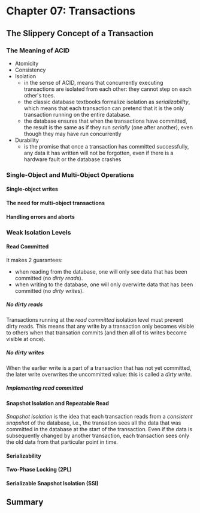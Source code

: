 # Chapter 07: Transactions

## The Slippery Concept of a Transaction

### The Meaning of ACID

- Atomicity
- Consistency
- Isolation
  - in the sense of ACID, means that concurrently executing transactions are isolated from each other: they cannot step on each other's toes.
  - the classic database textbooks formalize isolation as _serializability_, which means that each transaction can pretend that it is the only transaction running on the entire database.
  - the database ensures that when the transactions have committed, the result is the same as if they run _serially_ (one after another), even though they may have run concurrently
- Durability
  - is the promise that once a transaction has committed successfully, any data it has written will not be forgotten, even if there is a hardware fault or the database crashes

### Single-Object and Multi-Object Operations

#### Single-object writes

#### The need for multi-object transactions

#### Handling errors and aborts

### Weak Isolation Levels

#### Read Committed

It makes 2 guarantees:

- when reading from the database, one will only see data that has been committed (no *dirty read*s).
- when writing to the database, one will only overwirte data that has been committed (no *dirty write*s).

##### No dirty reads

Transactions running at the _read committed_ isolation level must prevent dirty reads. This means that any write by a transaction only becomes visible to others when that transation commits (and then all of tis writes become visible at once).

##### No dirty writes

When the earlier write is a part of a transaction that has not yet committed, the later write overwrites the uncommitted value: this is called a _dirty write_.

##### Implementing read committed

#### Snapshot Isolation and Repeatable Read

_Snapshot isolation_ is the idea that each transaction reads from a _consistent snapshot_ of the database, i.e., the transation sees all the data that was committed in the database at the start of the transaction. Even if the data is subsequently changed by another transaction, each transaction sees only the old data from that particular point in time.

#### Serializability

#### Two-Phase Locking (2PL)

#### Serializable Snapshot Isolation (SSI)

## Summary
